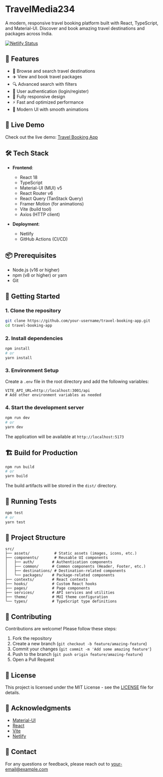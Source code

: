 # TravelMedia234

A modern, responsive travel booking platform built with React, TypeScript, and Material-UI. Discover and book amazing travel destinations and packages across India.

[![Netlify Status]([https://api.netlify.com/api/v1/badges/YOUR_SITE_ID/deploy-status)](https://app.netlify.com/sites/YOUR_SITE_NAME/overview](https://superlative-bublanina-078ad4.netlify.app/))

## 🌟 Features

- 🏨 Browse and search travel destinations
- ✈️ View and book travel packages
- 🔍 Advanced search with filters
- 🔐 User authentication (login/register)
- 📱 Fully responsive design
- ⚡ Fast and optimized performance
- 🎨 Modern UI with smooth animations

## 🚀 Live Demo

Check out the live demo: [Travel Booking App](https://effulgent-caramel-2a4dea.netlify.app/)

## 🛠️ Tech Stack

- **Frontend**:
  - React 18
  - TypeScript
  - Material-UI (MUI) v5
  - React Router v6
  - React Query (TanStack Query)
  - Framer Motion (for animations)
  - Vite (build tool)
  - Axios (HTTP client)

- **Deployment**:
  - Netlify
  - GitHub Actions (CI/CD)

## 📦 Prerequisites

- Node.js (v16 or higher)
- npm (v8 or higher) or yarn
- Git

## 🚀 Getting Started

### 1. Clone the repository

```bash
git clone https://github.com/your-username/travel-booking-app.git
cd travel-booking-app
```

### 2. Install dependencies

```bash
npm install
# or
yarn install
```

### 3. Environment Setup

Create a `.env` file in the root directory and add the following variables:

```env
VITE_API_URL=http://localhost:3001/api
# Add other environment variables as needed
```

### 4. Start the development server

```bash
npm run dev
# or
yarn dev
```

The application will be available at `http://localhost:5173`

## 🏗️ Build for Production

```bash
npm run build
# or
yarn build
```

The build artifacts will be stored in the `dist/` directory.

## 🧪 Running Tests

```bash
npm test
# or
yarn test
```

## 🧩 Project Structure

```
src/
├── assets/           # Static assets (images, icons, etc.)
├── components/       # Reusable UI components
│   ├── auth/        # Authentication components
│   ├── common/      # Common components (Header, Footer, etc.)
│   ├── destinations/ # Destination-related components
│   └── packages/    # Package-related components
├── contexts/        # React contexts
├── hooks/           # Custom React hooks
├── pages/           # Page components
├── services/        # API services and utilities
├── theme/           # MUI theme configuration
└── types/           # TypeScript type definitions
```

## 🤝 Contributing

Contributions are welcome! Please follow these steps:

1. Fork the repository
2. Create a new branch (`git checkout -b feature/amazing-feature`)
3. Commit your changes (`git commit -m 'Add some amazing feature'`)
4. Push to the branch (`git push origin feature/amazing-feature`)
5. Open a Pull Request

## 📄 License

This project is licensed under the MIT License - see the [LICENSE](LICENSE) file for details.

## 🙏 Acknowledgments

- [Material-UI](https://mui.com/)
- [React](https://reactjs.org/)
- [Vite](https://vitejs.dev/)
- [Netlify](https://www.netlify.com/)

## 📧 Contact

For any questions or feedback, please reach out to [your-email@example.com](mailto:your-email@example.com)
